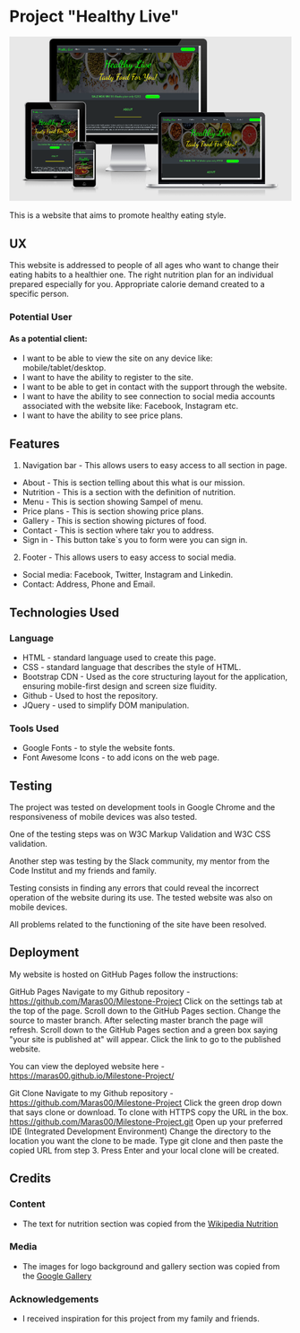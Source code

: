 # Project "Healthy Live"

![Devices picture](assets/images/all-devices.png)

This is a website that aims to promote healthy eating style.

## UX

This website is addressed to people of all ages who want to change their eating habits to a healthier one. The right nutrition plan for an individual prepared especially for you. Appropriate calorie demand created to a specific person.
 
### Potential User

#### As a potential client:
- I want to be able to view the site on any device like: mobile/tablet/desktop.
- I want to have the ability to register to the site.
- I want to be able to get in contact with the support through the website.
- I want to have the ability to see connection to social media accounts associated with the website like: Facebook, Instagram etc.
- I want to have the ability to see price plans.

## Features

1. Navigation bar - This allows users to easy access to all section in page.
- About - This is section telling about this what is our mission. 
- Nutrition - This is a section with the definition of nutrition.
- Menu - This is section showing Sampel of menu.
- Price plans - This is section showing price plans.
- Gallery - This is section showing pictures of food.
- Contact - This is section where takr you to address.
- Sign in - This button take`s you to form were you can sign in.
2. Footer - This allows users to easy access to social media.
- Social media: Facebook, Twitter, Instagram and Linkedin.
- Contact: Address, Phone and Email.

## Technologies Used

### Language

- HTML - standard language used to create this page.
- CSS - standard language that describes the style of HTML.
- Bootstrap CDN - Used as the core structuring layout for the application, ensuring mobile-first design and screen size fluidity.
- Github - Used to host the repository.
- JQuery - used to simplify DOM manipulation. 

### Tools Used

- Google Fonts - to style the website fonts.
- Font Awesome Icons - to add icons on the web page.

## Testing

The project was tested on development tools in Google Chrome and the responsiveness of mobile devices was also tested.

One of the testing steps was on W3C Markup Validation and W3C CSS validation.

Another step was testing by the Slack community, my mentor from the Code Institut and my friends and family.

Testing consists in finding any errors that could reveal the incorrect operation of the website during its use. The tested website was also on mobile devices.

All problems related to the functioning of the site have been resolved.

## Deployment

My website is hosted on GitHub Pages follow the instructions:

GitHub Pages
Navigate to my Github repository - https://github.com/Maras00/Milestone-Project
Click on the settings tab at the top of the page.
Scroll down to the GitHub Pages section.
Change the source to master branch.
After selecting master branch the page will refresh.
Scroll down to the GitHub Pages section and a green box saying "your site is published at" will appear.
Click the link to go to the published website.

You can view the deployed website here - https://maras00.github.io/Milestone-Project/

Git Clone
Navigate to my Github repository - https://github.com/Maras00/Milestone-Project
Click the green drop down that says clone or download.
To clone with HTTPS copy the URL in the box. https://github.com/Maras00/Milestone-Project.git
Open up your preferred IDE (Integrated Development Environment)
Change the directory to the location you want the clone to be made.
Type git clone and then paste the copied URL from step 3.
Press Enter and your local clone will be created.


## Credits

### Content
- The text for nutrition section was copied from the [Wikipedia Nutrition](https://en.wikipedia.org/wiki/Nutrition)

### Media
- The images for logo background and gallery section was copied from the [Google Gallery](https://www.google.ie/search?q=healthy+food&client=ms-android-huawei&sxsrf=ALeKk006R8xCGre7PocOmojHTJH1jAEphg:1588587789842&source=lnms&tbm=isch&sa=X&ved=2ahUKEwjlvqHX_pnpAhXCQxUIHXWoCqUQ_AUoAXoECA4QAw&biw=1366&bih=625) 



### Acknowledgements

- I received inspiration for this project from my family and friends.